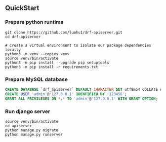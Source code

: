 ## QuickStart

### Prepare python runtime

```shell
git clone https://github.com/luohu1/drf-apiserver.git
cd drf-apiserver

# Create a virtual environment to isolate our package dependencies locally
python3 -m venv --copies venv
source venv/bin/activate
python3 -m pip install --upgrade pip setuptools
python3 -m pip install -r requirements.txt
```

### Prepare MySQL database

```sql
CREATE DATABASE `drf_apiserver` DEFAULT CHARACTER SET utf8mb4 COLLATE utf8mb4_unicode_ci;
CREATE USER 'admin'@'127.0.0.1' IDENTIFIED BY '123456';
GRANT ALL PRIVILEGES ON *.* TO 'admin'@'127.0.0.1' WITH GRANT OPTION;
```

### Run django server

```shell
source venv/bin/activate
cd apiserver
python manage.py migrate
python manage.py runserver
```
